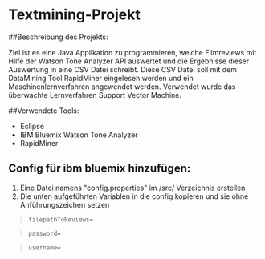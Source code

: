 # Textmining-Projekt

##Beschreibung des Projekts:

Ziel ist es eine Java Applikation zu programmieren, welche Filmreviews mit
Hilfe der Watson Tone Analyzer API auswertet und die Ergebnisse dieser 
Auswertung in eine CSV Datei schreibt.
Diese CSV Datei soll mit dem DataMining Tool RapidMiner eingelesen werden und 
ein Maschinenlernverfahren angewendet werden.
Verwendet wurde das überwachte Lernverfahren Support Vector Machine.

##Verwendete Tools:

- Eclipse
- IBM Bluemix Watson Tone Analyzer
- RapidMiner
## Config für ibm bluemix hinzufügen:

1. Eine Datei namens "config.properties" im /src/ Verzeichnis erstellen
2. Die unten aufgeführten Variablen in die config kopieren und sie ohne Anführungszeichen setzen 

>`filepathToReviews=`

>`password=`

>`username=`

